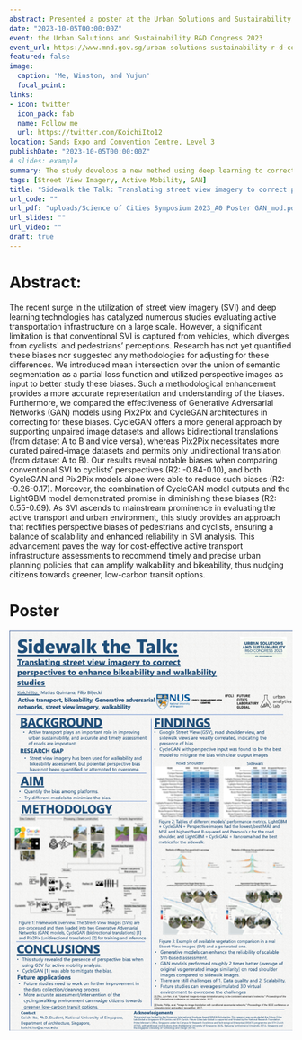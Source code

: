 ```yaml
---
abstract: Presented a poster at the Urban Solutions and Sustainability R&D Congress
date: "2023-10-05T00:00:00Z"
event: the Urban Solutions and Sustainability R&D Congress 2023
event_url: https://www.mnd.gov.sg/urban-solutions-sustainability-r-d-congress-2023
featured: false
image:
  caption: 'Me, Winston, and Yujun'
  focal_point: 
links:
- icon: twitter
  icon_pack: fab
  name: Follow me
  url: https://twitter.com/KoichiIto12
location: Sands Expo and Convention Centre, Level 3
publishDate: "2023-10-05T00:00:00Z"
# slides: example
summary: The study develops a new method using deep learning to correct perspective biases in street view imagery, improving the assessment of active transportation infrastructure from the viewpoint of cyclists and pedestrians.
tags: [Street View Imagery, Active Mobility, GAN]
title: "Sidewalk the Talk: Translating street view imagery to correct perspectives to enhance bikeability and walkability studies"
url_code: ""
url_pdf: "uploads/Science of Cities Symposium 2023_A0 Poster GAN_mod.pdf"
url_slides: ""
url_video: ""
draft: true
---
```


# Abstract:
The recent surge in the utilization of street view imagery (SVI) and deep learning technologies has catalyzed numerous studies evaluating active transportation infrastructure on a large scale. However, a significant limitation is that conventional SVI is captured from vehicles, which diverges from cyclists' and pedestrians’ perceptions. Research has not yet quantified these biases nor suggested any methodologies for adjusting for these differences. We introduced mean intersection over the union of semantic segmentation as a partial loss function and utilized perspective images as input to better study these biases. Such a methodological enhancement provides a more accurate representation and understanding of the biases. Furthermore, we compared the effectiveness of  Generative Adversarial Networks (GAN) models using Pix2Pix and CycleGAN architectures in correcting for these biases. CycleGAN offers a more general approach by supporting unpaired image datasets and allows bidirectional translations (from dataset A to B and vice versa), whereas Pix2Pix necessitates more curated paired-image datasets and permits only unidirectional translation (from dataset A to B). Our results reveal notable biases when comparing conventional SVI to cyclists’ perspectives (R2: -0.84-0.10), and both CycleGAN and Pix2Pix models alone were able to reduce such biases (R2: -0.26-0.17). Moreover, the combination of CycleGAN model outputs and the LightGBM model demonstrated promise in diminishing these biases (R2: 0.55-0.69). As SVI ascends to mainstream prominence in evaluating the active transport and urban environment, this study provides an approach that rectifies perspective biases of pedestrians and cyclists,  ensuring a balance of scalability and enhanced reliability in SVI analysis. This advancement paves the way for cost-effective active transport infrastructure assessments to recommend timely and precise urban planning policies that can amplify walkability and bikeability, thus nudging citizens towards greener, low-carbon transit options. 

# Poster
![img](image.png "Poster")
